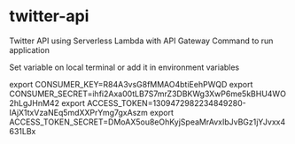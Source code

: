 # twitter-api
Twitter API using Serverless Lambda with API Gateway
Command to run application

Set variable on local terminal or add it in environment variables

export CONSUMER_KEY=R84A3vsG8fMMAO4btiEehPWQD
export CONSUMER_SECRET=ihfi2Axa00tLB7S7mrZ3DBKWg3XwP6me5kBHU4WO2hLgJHnM42
export ACCESS_TOKEN=1309472982234849280-IAjX1txVzaNEq5mdXXPrYmg7gxAszm
export ACCESS_TOKEN_SECRET=DMoAX5ou8eOhKyjSpeaMrAvxIbJvBGz1jYJvxx4631LBx
